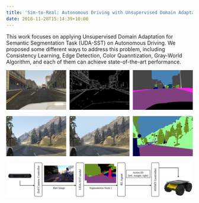 ```yaml
---
title: 'Sim-to-Real: Autonomous Driving with Unsupervised Domain Adaptation for Semantic Segmentation'
date: 2018-11-28T15:14:39+10:00
---
```


This work focuses on applying Unsupervised Domain Adaptation for Semantic Segmentation Task (UDA-SST) on Autonomous Driving. We proposed some different ways to address this problem, including Consistency Learning, Edge Detection, Color Quanntization, Gray-World Algorithm, and each of them can achieve state-of-the-art performance.

![](images/edge.png)

![](images/cq.png)

![](images/husky_pipline.png)